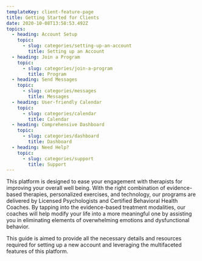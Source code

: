 ```yaml
---
templateKey: client-feature-page
title: Getting Started for Clients
date: 2020-10-08T13:58:53.492Z
topics:
  - heading: Account Setup
    topic:
      - slug: categories/setting-up-an-account
        title: Setting up an Account
  - heading: Join a Program
    topic:
      - slug: categories/join-a-program
        title: Program
  - heading: Send Messages
    topic:
      - slug: categories/messages
        title: Messages
  - heading: User-friendly Calendar
    topic:
      - slug: categories/calendar
        title: Calendar
  - heading: Comprehensive Dashboard
    topic:
      - slug: categories/dashboard
        title: Dashboard
  - heading: Need Help?
    topic:
      - slug: categories/support
        title: Support
---
```

This platform is designed to ease your engagement with therapists for improving your overall well being. With the right combination of evidence-based therapies, personalized exercises, and technology, our programs are delivered by Licensed Psychologists and Certified Behavioral Health Coaches. By tapping into the evidence-based treatment modalities, our coaches will help modify your life into a more meaningful one by assisting you in eliminating elements of overwhelming emotions and dysfunctional behavior.

This guide is aimed to provide all the necessary details and resources required for setting up a new account and leveraging the multifaceted features of this platform.
